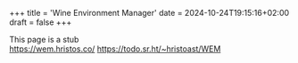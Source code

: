 +++
title = 'Wine Environment Manager'
date = 2024-10-24T19:15:16+02:00
draft = false
+++

This page is a stub\
https://wem.hristos.co/
https://todo.sr.ht/~hristoast/WEM


